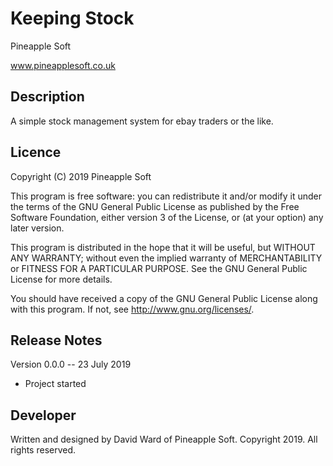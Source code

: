 # Keeping Stock

Pineapple Soft

www.pineapplesoft.co.uk


Description
------------

A simple stock management system for ebay traders or the like.



Licence
--------

Copyright (C) 2019 Pineapple Soft

This program is free software: you can redistribute it and/or modify it under the terms of the GNU General Public License as published by the Free Software Foundation, either version 3 of the License, or (at your option) any later version.

This program is distributed in the hope that it will be useful, but WITHOUT ANY WARRANTY; without even the implied warranty of MERCHANTABILITY or FITNESS FOR A PARTICULAR PURPOSE.  See the GNU General Public License for more details.

You should have received a copy of the GNU General Public License along with this program.  If not, see <http://www.gnu.org/licenses/>.


Release Notes
--------------

Version 0.0.0 -- 23 July 2019

+ Project started


Developer
----------

Written and designed by David Ward of Pineapple Soft. Copyright 2019. All rights reserved.
